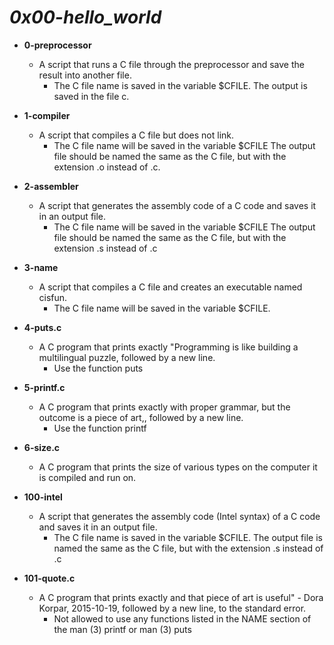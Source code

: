 # *0x00-hello_world*
* **0-preprocessor**
    * A script that runs a C file through the preprocessor and save the result into another file.
      * The C file name is saved in the variable $CFILE. The output is saved in the file c.

* **1-compiler**
  * A script that compiles a C file but does not link.
      * The C file name will be saved in the variable $CFILE The output file should be named the same as the C file, but with the extension .o instead of .c.

* **2-assembler**
    * A script that generates the assembly code of a C code and saves it in an output file.
      * The C file name will be saved in the variable $CFILE The output file should be named the same as the C file, but with the extension .s instead of .c

* **3-name**
    * A script that compiles a C file and creates an executable named cisfun.
      * The C file name will be saved in the variable $CFILE.

* **4-puts.c**
  * A C program that prints exactly "Programming is like building a multilingual puzzle, followed by a new line.
      * Use the function puts

* **5-printf.c**
    * A C program that prints exactly with proper grammar, but the outcome is a piece of art,, followed by a new line.
      * Use the function printf

* **6-size.c**
    * A C program that prints the size of various types on the computer it is compiled and run on.

* **100-intel**
    * A script that generates the assembly code (Intel syntax) of a C code and saves it in an output file.
       * The C file name is saved in the variable $CFILE. The output file is named the same as the C file, but with the extension .s instead of .c

* **101-quote.c**
    * A C program that prints exactly and that piece of art is useful" - Dora Korpar, 2015-10-19, followed by a new line, to the standard error.
      * Not allowed to use any functions listed in the NAME section of the man (3) printf or man (3) puts
